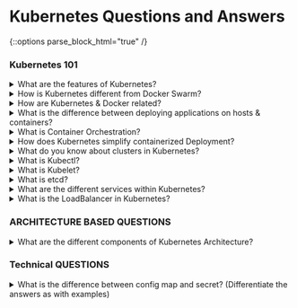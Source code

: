 # Kubernetes Questions and Answers

{::options parse_block_html="true" /}

### <a name="Kubernetes-101">Kubernetes 101</a>

<details>
<summary markdown="span">What are the features of Kubernetes?</summary>

<p align="center">
  <img src="assets/k8s-features.png" alt="K8s Features" width="800px" />
</p>

</details>

<details>
<summary markdown="span">How is Kubernetes different from Docker Swarm?</summary>

- **Docker Swarm** is Docker’s native, open-source container orchestration platform that is used to cluster and schedule Docker containers. Swarm differs from Kubernetes in the following ways:
- **Docker Swarm** is more convenient to set up but doesn’t have a robust cluster, while Kubernetes is more complicated to set up but the benefit of having the assurance of a robust cluster
- Docker Swarm can’t do auto-scaling (as can Kubernetes); however, Docker scaling is five times faster than Kubernetes
- Docker Swarm doesn’t have a GUI; Kubernetes has a GUI in the form of a dashboard Docker Swarm does automatic load balancing of traffic between containers in a cluster, while Kubernetes requires manual intervention for load balancing such traffic
- Docker requires third-party tools like ELK stack for logging and monitoring, while Kubernetes has integrated tools for the same
Docker Swarm can share storage volumes with any container easily, while Kubernetes can only share storage volumes with containers in the same pod
- Docker can deploy rolling updates but can’t deploy automatic rollbacks; Kubernetes
can deploy rolling updates as well as automatic rollbacks

</details>

<details>
<summary markdown="span">How are Kubernetes & Docker related?</summary>

- Docker is an open-source platform used to handle software development.
- Its main benefit is that it packages the settings and dependencies that the software/application needs to run into a container, which allows for portability and several other advantages. Kubernetes allows for the manual linking and orchestration of several containers, running on multiple hosts that have been created using Docker.

</details>

<details>
<summary markdown="span">What is the difference between deploying applications on hosts & containers?</summary>

<p align="center">
  <img src="assets/hosts-containers.png" alt="Hosts Containers" width="800px" />
</p>

- Refer to the above diagram. The left side architecture represents deploying applications on hosts. So, this kind of architecture will have an operating system and then the operating system will have a kernel which will have various libraries installed on the operating system needed for the application. So, in this kind of framework you can have n number of applications and all the applications will share the libraries present in that operating system whereas while deploying applications in containers the architecture is a little different.
- This kind of architecture will have a kernel and that is the only thing that’s going to be the only thing common between all the applications. So, if there’s a particular application which needs Java then that particular application we’ll get access to Java and if there’s another application which needs Python then only that particular application will have access to Python.
- The individual blocks that you can see on the right side of the diagram are basically containerized and these are isolated from other applications. So, the applications have the necessary libraries and binaries isolated from the rest of the system, and cannot be encroached by any other application.

</details>

<details>
<summary markdown="span">What is Container Orchestration?</summary>

Consider a scenario where you have 5-6 microservices for an application.
Now, these microservices are put in individual containers, but won’t be able to communicate without container orchestration. So, as orchestration means the amalgamation of all instruments playing together in harmony in music, similarly container orchestration means all the services in individual containers working together to fulfill the needs of a single server.

</details>

<details>
<summary markdown="span">How does Kubernetes simplify containerized Deployment?</summary>

As a typical application would have a cluster of containers running across multiple hosts, all these containers would need to talk to each other. So, to do this you need something big that would load balance, scale & monitor the containers. Since Kubernetes is cloud-agnostic and can run on any public/private providers it must be your choice simplify containerized deployment.

</details>

<details>
<summary markdown="span">What do you know about clusters in Kubernetes?</summary>

The fundamental behind Kubernetes is that we can enforce the desired state management, by which I mean that we can feed the cluster services of a specific configuration, and it will be up to the cluster services to go out and run that configuration in the infrastructure.

<p align="center">
  <img src="assets/k8s-cluster.png" alt="K8s Cluster" width="800px" />
</p>

So, as you can see in the above diagram, the deployment file will have all the configurations required to be fed into the cluster services. Now, the deployment file will be fed to the API and then it will be up to the cluster services to figure out how to schedule these pods in the environment and make sure that the right number of pods are running.
So, the API which sits in front of services, the worker nodes & the Kubelet process that the nodes run, all together make up the Kubernetes Cluster.

</details>

<details>
<summary markdown="span">What is Kubectl?</summary>

Kubectl is the platform using which you can pass commands to the cluster.
So, it basically provides the CLI to run commands against the Kubernetes cluster with various ways to create and manage the Kubernetes
component.

</details>

<details>
<summary markdown="span">What is Kubelet?</summary>

Consider a scenario where you have 5-6 microservices for an application.
Now, these microservices are put in individual containers, but won’t be able to communicate without container orchestration. So, as orchestration means the amalgamation of all instruments playing together in harmony in music, similarly container orchestration means all the services in individual containers working together to fulfill the needs of a single server.

</details>

<details>
<summary markdown="span">What is etcd?</summary>

Etcd is written in Go programming language and is a distributed key-value store used for coordinating between distributed work. So, Etcd stores the configuration data of the Kubernetes cluster, representing the state of the cluster at any given point in time.

</details>

<details>
<summary markdown="span">What are the different services within Kubernetes?</summary>

The following are the different types of services used:

<p align="center">
  <img src="assets/k8s-services.png" alt="K8s Services" width="800px" />
</p>

</details>

<details>
<summary markdown="span">What is the LoadBalancer in Kubernetes?</summary>

A load balancer is one of the most common and standard ways of exposing service. There are two types of load balancer used based on the working environment i.e. either the Internal Load Balancer or the External Load Balancer. The Internal Load Balancer automatically balances load and allocates the pods with the required configuration whereas the External Load Balancer directs the traffic from the external load to the backend pods.

</details>

### <a name="ARCHITECTURE BASED QUESTIONS">ARCHITECTURE BASED QUESTIONS</a>

<details>
<summary markdown="span">What are the different components of Kubernetes Architecture?</summary>

The Kubernetes Architecture has mainly 2 components – the master node and the worker node. As you can see in the below diagram, the master and the worker nodes have many inbuilt components within them. The master node has the kube-controller-manager, kube-apiserver,
kube-scheduler, etcd. Whereas the worker node has kubelet and kube-proxy running on each node

<p align="center">
  <img src="assets/k8s-arch.png" alt="Docker Architecture" width="800px" />
</p>

<p align="center">
  <img src="assets/kubernetes-architecture.png" alt="Docker Architecture" width="800px" />
</p>

</details>

### <a name="Technical Questions">Technical QUESTIONS</a>

<details>
<summary markdown="span">What is the difference between config map and secret? (Differentiate the answers as with examples)</summary>

Config maps ideally stores application configuration in a plain text format whereas Secrets store sensitive data like password in an encrypted format. Both config maps and secrets can be used as volume and mounted inside a pod through a pod definition file.

- Configmap
```bash
kubectl create configmap myconfigmap --from-literal=env=dev
```

- Secret
```bash
echo -n ‘admin’ > ./username.txt
echo -n ‘abcd1234’ ./password.txt
kubectl create secret generic mysecret --from-file=./username.txt --from-file=./password.txt
```

</details>
